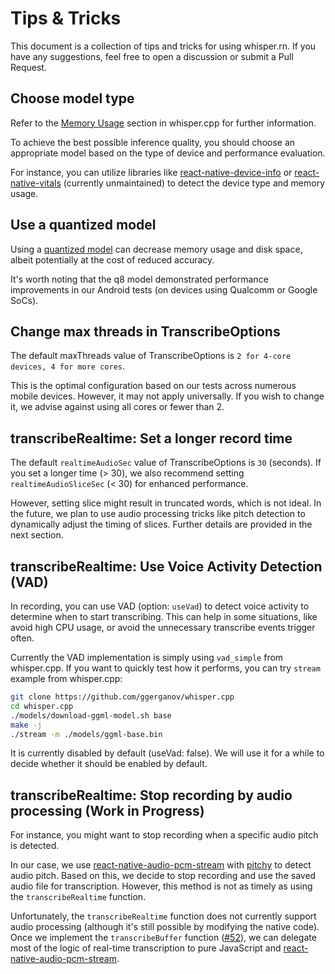 # Tips & Tricks

This document is a collection of tips and tricks for using whisper.rn. If you have any suggestions, feel free to open a discussion or submit a Pull Request.

## Choose model type

Refer to the [Memory Usage](https://github.com/ggerganov/whisper.cpp#memory-usage) section in whisper.cpp for further information.

To achieve the best possible inference quality, you should choose an appropriate model based on the type of device and performance evaluation.

For instance, you can utilize libraries like [react-native-device-info](https://github.com/react-native-device-info/react-native-device-info) or [react-native-vitals](https://github.com/robinpowered/react-native-vitals) (currently unmaintained) to detect the device type and memory usage.

## Use a quantized model

Using a [quantized model](https://github.com/ggerganov/whisper.cpp#quantization) can decrease memory usage and disk space, albeit potentially at the cost of reduced accuracy.

It's worth noting that the q8 model demonstrated performance improvements in our Android tests (on devices using Qualcomm or Google SoCs).

## Change max threads in TranscribeOptions

The default maxThreads value of TranscribeOptions is `2 for 4-core devices, 4 for more cores`.

This is the optimal configuration based on our tests across numerous mobile devices. However, it may not apply universally. If you wish to change it, we advise against using all cores or fewer than 2.

## transcribeRealtime: Set a longer record time

The default `realtimeAudioSec` value of TranscribeOptions is `30` (seconds). If you set a longer time (> 30), we also recommend setting `realtimeAudioSliceSec` (< 30) for enhanced performance.

However, setting slice might result in truncated words, which is not ideal. In the future, we plan to use audio processing tricks like pitch detection to dynamically adjust the timing of slices. Further details are provided in the next section.

## transcribeRealtime: Use Voice Activity Detection (VAD)

In recording, you can use VAD (option: `useVad`) to detect voice activity to determine when to start transcribing. This can help in some situations, like avoid high CPU usage, or avoid the unnecessary transcribe events trigger often.

Currently the VAD implementation is simply using `vad_simple` from whisper.cpp. If you want to quickly test how it performs, you can try `stream` example from whisper.cpp:

```bash
git clone https://github.com/ggerganov/whisper.cpp
cd whisper.cpp
./models/download-ggml-model.sh base
make -j
./stream -m ./models/ggml-base.bin
```

It is currently disabled by default (useVad: false). We will use it for a while to decide whether it should be enabled by default.

## transcribeRealtime: Stop recording by audio processing (Work in Progress)

For instance, you might want to stop recording when a specific audio pitch is detected.

In our case, we use [react-native-audio-pcm-stream](https://github.com/mybigday/react-native-audio-pcm-stream) with [pitchy](https://github.com/ianprime0509/pitchy) to detect audio pitch. Based on this, we decide to stop recording and use the saved audio file for transcription. However, this method is not as timely as using the `transcribeRealtime` function.

Unfortunately, the `transcribeRealtime` function does not currently support audio processing (although it's still possible by modifying the native code). Once we implement the `transcribeBuffer` function ([#52](https://github.com/mybigday/whisper.rn/issues/52)), we can delegate most of the logic of real-time transcription to pure JavaScript and [react-native-audio-pcm-stream](https://github.com/mybigday/react-native-audio-pcm-stream).
